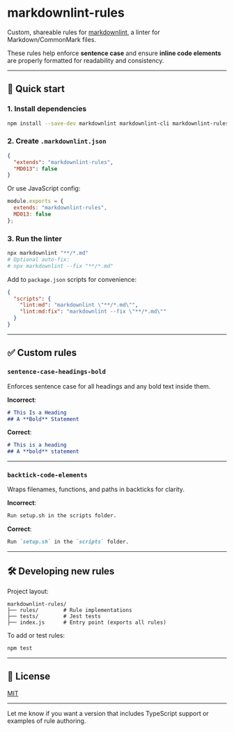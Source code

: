 # markdownlint-rules

Custom, shareable rules for [markdownlint](https://github.com/DavidAnson/markdownlint), a linter for Markdown/CommonMark files.

These rules help enforce **sentence case** and ensure **inline code elements** are properly formatted for readability and consistency.

---

## 🚀 Quick start

### 1. Install dependencies

```bash
npm install --save-dev markdownlint markdownlint-cli markdownlint-rules
```

### 2. Create `.markdownlint.json`

```json
{
  "extends": "markdownlint-rules",
  "MD013": false
}
```

Or use JavaScript config:

```js
module.exports = {
  extends: "markdownlint-rules",
  MD013: false
};
```

### 3. Run the linter

```bash
npx markdownlint "**/*.md"
# Optional auto-fix:
# npx markdownlint --fix "**/*.md"
```

Add to `package.json` scripts for convenience:

```json
{
  "scripts": {
    "lint:md": "markdownlint \"**/*.md\"",
    "lint:md:fix": "markdownlint --fix \"**/*.md\""
  }
}
```

---

## ✅ Custom rules

### `sentence-case-headings-bold`

Enforces sentence case for all headings and any bold text inside them.

**Incorrect**:

```markdown
# This Is a Heading
## A **Bold** Statement
```

**Correct**:

```markdown
# This is a heading
## A **bold** statement
```

---

### `backtick-code-elements`

Wraps filenames, functions, and paths in backticks for clarity.

**Incorrect**:

```markdown
Run setup.sh in the scripts folder.
```

**Correct**:

```markdown
Run `setup.sh` in the `scripts` folder.
```

---

## 🛠️ Developing new rules

Project layout:

```
markdownlint-rules/
├── rules/        # Rule implementations
├── tests/        # Jest tests
├── index.js      # Entry point (exports all rules)
```

To add or test rules:

```bash
npm test
```

---

## 📄 License

[MIT](LICENSE)

---

Let me know if you want a version that includes TypeScript support or examples of rule authoring.
